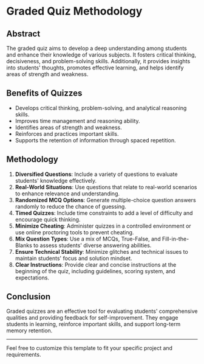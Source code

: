 

# Graded Quiz Methodology

## Abstract

The graded quiz aims to develop a deep understanding among students and enhance their knowledge of various subjects. It fosters critical thinking, decisiveness, and problem-solving skills. Additionally, it provides insights into students' thoughts, promotes effective learning, and helps identify areas of strength and weakness.

## Benefits of Quizzes

- Develops critical thinking, problem-solving, and analytical reasoning skills.
- Improves time management and reasoning ability.
- Identifies areas of strength and weakness.
- Reinforces and practices important skills.
- Supports the retention of information through spaced repetition.

## Methodology

1. **Diversified Questions**: Include a variety of questions to evaluate students' knowledge effectively.
2. **Real-World Situations**: Use questions that relate to real-world scenarios to enhance relevance and understanding.
3. **Randomized MCQ Options**: Generate multiple-choice question answers randomly to reduce the chance of guessing.
4. **Timed Quizzes**: Include time constraints to add a level of difficulty and encourage quick thinking.
5. **Minimize Cheating**: Administer quizzes in a controlled environment or use online proctoring tools to prevent cheating.
6. **Mix Question Types**: Use a mix of MCQs, True-False, and Fill-in-the-Blanks to assess students' diverse answering abilities.
7. **Ensure Technical Stability**: Minimize glitches and technical issues to maintain students' focus and solution mindset.
8. **Clear Instructions**: Provide clear and concise instructions at the beginning of the quiz, including guidelines, scoring system, and expectations.

## Conclusion

Graded quizzes are an effective tool for evaluating students' comprehensive qualities and providing feedback for self-improvement. They engage students in learning, reinforce important skills, and support long-term memory retention.

---

Feel free to customize this template to fit your specific project and requirements.
